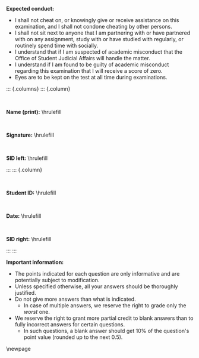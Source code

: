 **Expected conduct:**

- I shall not cheat on, or knowingly give or receive assistance on this
  examination, and I shall not condone cheating by other persons.
- I shall not sit next to anyone that I am partnering with or have partnered
  with on any assignment, study with or have studied with regularly, or
  routinely spend time with socially.
- I understand that if I am suspected of academic misconduct that the Office of
  Student Judicial Affairs will handle the matter.
- I understand if I am found to be guilty of academic misconduct regarding this
  examination that I will receive a score of zero.
- Eyes are to be kept on the test at all time during examinations.


::: {.columns}
::: {.column}

&nbsp;

**Name (print):** \hrulefill

&nbsp;

**Signature:** \hrulefill

&nbsp;

**SID left:** \hrulefill

:::
::: {.column}

&nbsp;

**Student ID:** \hrulefill

&nbsp;

**Date:** \hrulefill

&nbsp;

**SID right:** \hrulefill

:::
:::

**Important information:**

- The points indicated for each question are only informative and are
  potentially subject to modification.
- Unless specified otherwise, all your answers should be thoroughly justified.
- Do not give more answers than what is indicated.
    - In case of multiple answers, we reserve the right to grade only the
      *worst* one.
- We reserve the right to grant more partial credit to blank answers than to
  fully incorrect answers for certain questions.
    - In such questions, a blank answer should get 10% of the question's point
      value (rounded up to the next 0.5).

\newpage

